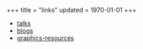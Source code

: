 +++
title = "links"
updated = 1970-01-01
+++

- [talks](/talks.txt)
- [blogs](/blogs.txt)
- [graphics-resources](/graphics-resources.txt)
